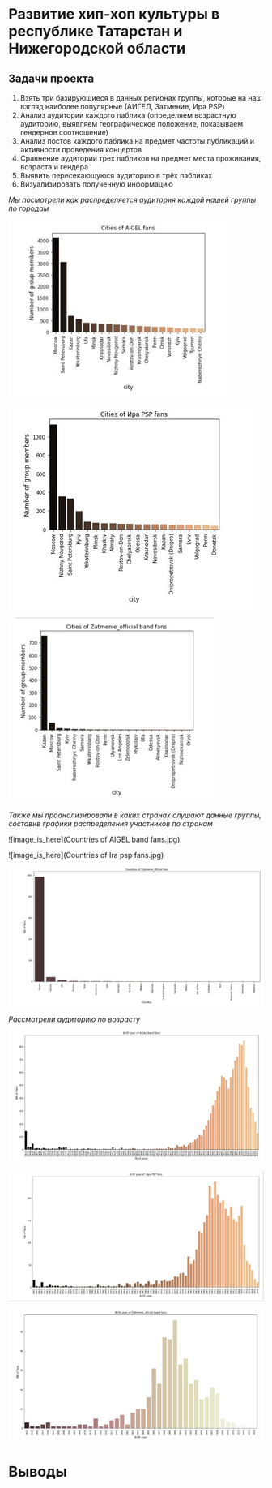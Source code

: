 # Развитие хип-хоп культуры в республике Татарстан и Нижегородской области 

## Задачи проекта 

1. Взять три базирующиеся в данных регионах группы, которые на наш взгляд наиболее популярные (АИГЕЛ, Затмение, Ира PSP) 
2. Анализ аудитории каждого паблика (определяем возрастную аудиторию, выявляем географическое положение, показываем гендерное соотношение) 
3. Анализ постов каждого паблика на предмет частоты публикаций и активности проведения концертов 
4. Сравнение аудитории трех пабликов на предмет места проживания, возраста и гендера 
5. Выявить пересекающуюся аудиторию в трёх пабликах
6. Визуализировать полученную информацию 

*Мы посмотрели как распределяется аудитория каждой нашей группы по городам* 

![image_is_here](Aigel_city.jpg)

![image_is_here](Ira_psp_city.JPG)

![image_is_here](Zatmenie_city.JPG)


*Также мы проанализировали в каких странах слушают данные группы, составив графики распределения участников по странам*

![image_is_here](Countries of AIGEL band fans.jpg)

![image_is_here](Countries of Ira psp fans.jpg)

![image_is_here](Zatmenie_country.JPG)


*Рассмотрели аудиторию по возрасту*

![image_is_here](Aigel_years.JPG)

![image_is_here](Ira_psp_years.JPG)

![image_is_here](Zatmenie_years.JPG)

# Выводы
